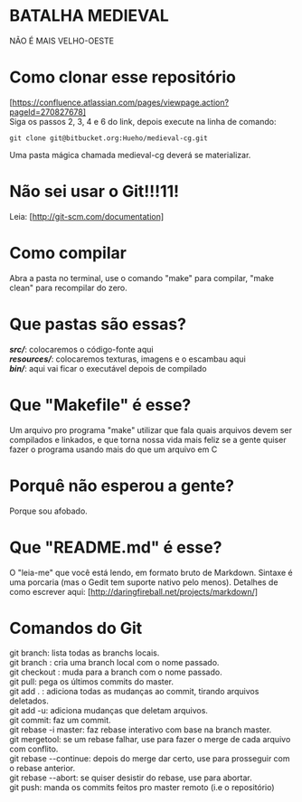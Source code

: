 # BATALHA MEDIEVAL
NÃO É MAIS VELHO-OESTE

# Como clonar esse repositório
[https://confluence.atlassian.com/pages/viewpage.action?pageId=270827678]  
Siga os passos 2, 3, 4 e 6 do link, depois execute na linha de comando:  

	git clone git@bitbucket.org:Hueho/medieval-cg.git

Uma pasta mágica chamada medieval-cg deverá se materializar.

# Não sei usar o Git!!!11!

Leia: [http://git-scm.com/documentation]

# Como compilar

Abra a pasta no terminal, use o comando "make" para compilar, "make clean" para recompilar do zero.

# Que pastas são essas?

***src/***: colocaremos o código-fonte aqui  
***resources/***: colocaremos texturas, imagens e o escambau aqui  
***bin/***: aqui vai ficar o executável depois de compilado  

# Que "Makefile" é esse?

Um arquivo pro programa "make" utilizar que fala quais arquivos devem ser compilados e linkados, e que torna nossa vida mais feliz se a gente quiser fazer o programa usando mais do que um arquivo em C

# Porquê não esperou a gente?

Porque sou afobado.

# Que "README.md" é esse?

O "leia-me" que você está lendo, em formato bruto de Markdown. Sintaxe é uma porcaria (mas o Gedit tem suporte nativo pelo menos). Detalhes de como escrever aqui: [http://daringfireball.net/projects/markdown/]

# Comandos do Git

git branch: lista todas as branchs locais.  
git branch <nome>: cria uma branch local com o nome passado.  
git checkout <nome>: muda para a branch com o nome passado.  
git pull: pega os últimos commits do master.  
git add . : adiciona todas as mudanças ao commit, tirando arquivos deletados.  
git add -u: adiciona mudanças que deletam arquivos.  
git commit: faz um commit.  
git rebase -i master: faz rebase interativo com base na branch master.  
git mergetool: se um rebase falhar, use para fazer o merge de cada arquivo com conflito.  
git rebase --continue: depois do merge dar certo, use para prosseguir com o rebase anterior.  
git rebase --abort: se quiser desistir do rebase, use para abortar.  
git push: manda os commits feitos pro master remoto (i.e o repositório)